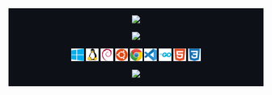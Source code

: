 <div style="background-color:#0D1117; overflow:hidden;">
    <p align="center">
        <img src="https://pbs.twimg.com/profile_banners/2773070047/1477584699/1500x500">
    </p>
    <p align="center">
        <img src="https://github-readme-streak-stats.herokuapp.com/?user=brandleesee&theme=black-ice&hide_title=true&hide_border=true&date_format=j%20M%5B%20Y%5D&stroke=0000&background=0D1117&ring=ff0000&fire=ff0000&currStreakLabel=fff" />
    </p>
    <p align="center">
        <img src="https://raw.githubusercontent.com/devicons/devicon/master/icons/windows8/windows8-original.svg" width="25px" height="25px"/>
        <img src="https://raw.githubusercontent.com/devicons/devicon/master/icons/linux/linux-original.svg" width="25px" height="25px"/>
        <img src="https://raw.githubusercontent.com/devicons/devicon/master/icons/debian/debian-plain.svg" width="25px" height="25px"/>
        <img src="https://raw.githubusercontent.com/devicons/devicon/master/icons/ubuntu/ubuntu-plain.svg" width="25px" height="25px"/>
        <img src="https://raw.githubusercontent.com/devicons/devicon/master/icons/chrome/chrome-original.svg" width="25px" height="25px"/>
        <img src="https://raw.githubusercontent.com/devicons/devicon/master/icons/vscode/vscode-original.svg" width="25px" height="25px"/>
        <img src="https://raw.githubusercontent.com/devicons/devicon/master/icons/go/go-original-wordmark.svg" width="25px" height="25px"/>
        <img src="https://raw.githubusercontent.com/devicons/devicon/master/icons/html5/html5-plain.svg" width="25px" height="25px"/>
        <img src="https://raw.githubusercontent.com/devicons/devicon/master/icons/css3/css3-plain.svg" width="25px" height="25px"/>
    </p>
    <p align='center'>
        <img src="https://github-readme-stats.vercel.app/api?username=brandleesee&hide_title=true&hide_border=true&show_icons=true&include_all_commits=true&count_private=true&bg_color=0D1117&title_color=fff&text_color=fff&icon_color=ff0000" />
    </p>
</div>


<!--
**brandleesee/brandleesee** is a ✨ _special_ ✨ repository because its `README.md` (this file) appears on your GitHub profile.

Here are some ideas to get you started:

- 🔭 I’m currently working on ...
- 🌱 I’m currently learning ...
- 👯 I’m looking to collaborate on ...
- 🤔 I’m looking for help with ...
- 💬 Ask me about ...
- 📫 How to reach me: ...
- 😄 Pronouns: ...
- ⚡ Fun fact: ...
-->
